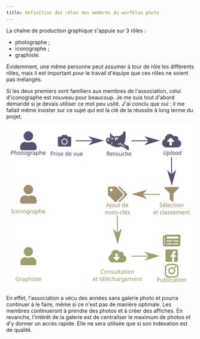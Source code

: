 ```yaml
---
title: Définition des rôles des membres du worfklow photo
---
```


La chaîne de production graphique s'appuie sur 3 rôles :

-   photographe ;
-   iconographe ;
-   graphiste.

Évidemment, une même personne peut assumer à tour de rôle les différents
rôles, mais il est important pour le travail d'équipe que ces rôles ne
soient pas mélangés.

Si les deux premiers sont familiers aux membres de l'association, celui
d'iconographe est nouveau pour beaucoup. Je me suis tout d'abord
demandé si je devais utiliser ce mot peu usité. J'ai conclu que oui :
il me fallait même insister sur ce sujet qui est la clé de la réussite à
long terme du projet.

![](graphics/workflow-photo-piwigo.svg)

En effet, l'association a vécu des années sans galerie photo et pourra
continuer à le faire, même si ce n'est pas de manière optimale. Les
membres continueront à prendre des photos et à créer des affiches. En
revanche, l'intérêt de la galerie est de centraliser le maximum de
photos et d'y donner un accès rapide. Elle ne sera utilisée que si son
indexation est de qualité.
